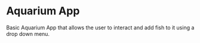# Aquarium App
 Basic Aquarium App that allows the user to interact and add fish to it using a drop down menu.
